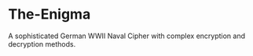 # The-Enigma
A sophisticated German WWII Naval Cipher with complex encryption and decryption methods. 
